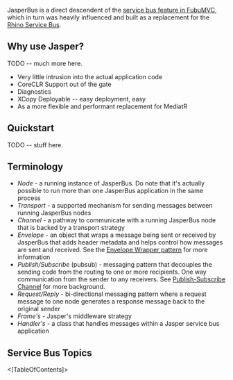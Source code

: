 <!--title: Messaging-->

JasperBus is a direct descendent of the <a href="https://fubumvc.github.io/documentation/servicebus/">service bus feature in FubuMVC</a>, which in turn
was heavily influenced and built as a replacement for the <a href="https://hibernatingrhinos.com/oss/rhino-service-bus">Rhino Service Bus</a>. 

## Why use Jasper?

TODO -- much more here.

* Very little intrusion into the actual application code
* CoreCLR Support out of the gate
* Diagnostics 
* XCopy Deployable -- easy deployment, easy 
* As a more flexible and performant replacement for MediatR


## Quickstart

TODO -- stuff here.


## Terminology

* _Node_ - a running instance of JasperBus. Do note that it's actually possible to run more than
  one JasperBus application in the same process
* _Transport_ - a supported mechanism for sending messages between running JasperBus nodes
* _Channel_ - a pathway to communicate with a running JasperBus node that is backed by a transport strategy
* _Envelope_ - an object that wraps a message being sent or received by JasperBus that adds header metadata and helps control
  how messages are sent and received. See the [Envelope Wrapper pattern](http://www.enterpriseintegrationpatterns.com/patterns/messaging/EnvelopeWrapper.html) for more information
* _Publish/Subscribe_ (pubsub) - messaging pattern that decouples the sending code from the routing to one or more recipients. One way communication from the sender
  to any receivers. See [Publish-Subscribe Channel](http://www.enterpriseintegrationpatterns.com/patterns/messaging/PublishSubscribeChannel.html) for more background.
* _Request/Reply_ - bi-directional messaging pattern where a request message to one node generates a response message back to the original sender
* _Frame's_ - Jasper's middleware strategy
* _Handler's_ - a class that handles messages within a Jasper service bus application

## Service Bus Topics

<[TableOfContents]>